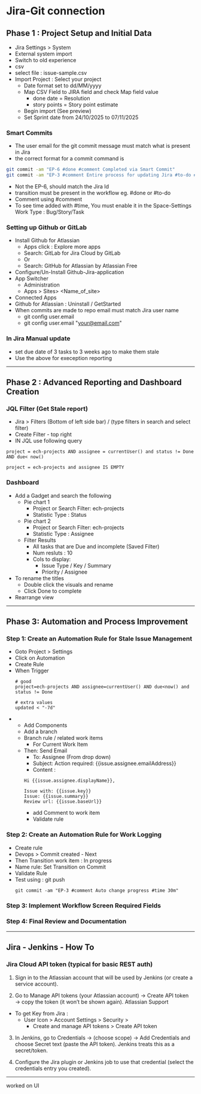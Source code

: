 # Jira-Git connection

## Phase 1 : Project Setup and Initial Data
- Jira Settings > System
- External system import
- Switch to old experience
- csv
- select file : issue-sample.csv
- Import Project : Select your project
    - Date format set to dd/MM/yyyy
  - Map CSV Field to JIRA field and check Map field value
    - done date = Resolution
    - story points = Story point estimate
  - Begin import (See preview)
  - Set Sprint date from 24/10/2025 to 07/11/2025

### Smart Commits
- The user email for the git commit message must match what is present in Jira
- the correct format for a commit command is
```sh
git commit -am "EP-6 #done #comment Completed via Smart Commit"
git commit -am "EP-3 #comment Entire process for updating Jira #to-do #time 30m"
```
- Not the EP-6, should match the Jira Id
- transition must be present in the workflow eg. #done or #to-do
- Comment using #comment <comment message>
- To see time added with #time, You must enable it in the Space-Settings Work Type : Bug/Story/Task

### Setting up Github or GitLab
- Install Github for Atlassian
  -	Apps click : Explore more apps
  -	Search: GitLab for Jira Cloud by GitLab
  -	Or 
  -	Search: GitHub for Atlassian by Atlassian Free
-	Configure/Un-Install Github-Jira-application
  -	App Switcher  
    -	Administration
    -	Apps > Sites> <Name_of_site>
  -	Connected Apps
  -	Github for Atlassian : Uninstall / GetStarted
  - When commits are made to repo email must match Jira user name
    - git config user.email
    - git config user.email "your@email.com"

### In Jira Manual update
- set due date of 3 tasks to 3 weeks ago to make them stale
- Use the above for exeception reporting

---

## Phase 2 : Advanced Reporting and Dashboard Creation

### JQL Filter (Get Stale report)
- Jira > Filters (Bottom of left side bar) / (type filters in search and select filter)
- Create Filter - top right
- IN JQL use following query
```JQL
project = ech-projects AND assignee = currentUser() and status != Done AND due< now()

project = ech-projects and assignee IS EMPTY
```

### Dashboard
- Add a Gadget and search the following
  - Pie chart 1
    - Project or Search Filter: ech-projects
    - Statistic Type : Status
  - Pie chart 2
    - Project or Search Filter: ech-projects
    - Statistic Type : Assignee
  - Filter Results
    - All tasks that are Due and incomplete (Saved Filter)
    - Num resluts : 10
    - Cols to display:
      - Issue Type / Key / Summary
      - Priority / Assignee
- To rename the titles
  - Double click the visuals and rename
  - Click Done to complete
- Rearrange view

----
## Phase 3: Automation and Process Improvement

### Step 1: Create an Automation Rule for Stale Issue Management
- Goto Project > Settings
- Click on Automation
- Create Rule
- When Trigger
  ```
  # good
  project=ech-projects AND assignee=currentUser() AND due<now() and status != Done

  # extra values
  updated < "-7d"
  ```
- + Add Components
  - Add a branch
  - Branch rule / related work items
    - For Current Work Item
  - Then: Send Email
    - To: Assignee (From drop down)
    - Subject: Action required: {{issue.assignee.emailAddress}}
    - Content :
    ```
    Hi {{issue.assignee.displayName}},

    Issue with: {{issue.key}}
    Issue: {{issue.summary}}
    Review url: {{issue.baseUrl}}
    ```
    - add Comment to work item
    - Validate rule


### Step 2: Create an Automation Rule for Work Logging
- Create rule
- Devops > Commit created - Next
- Then Transition work item : In progress
- Name rule: Set Transition on Commit
- Validate Rule
- Test using : git push
  ```
  git commit -am "EP-3 #comment Auto change progress #time 30m"
  ```


### Step 3: Implement Workflow Screen Required Fields

### Step 4: Final Review and Documentation

-----

## Jira - Jenkins - How To

### Jira Cloud API token (typical for basic REST auth)

1. Sign in to the Atlassian account that will be used by Jenkins (or create a service account).

2. Go to Manage API tokens (your Atlassian account) → Create API token → copy the token (it won’t be shown again). 
Atlassian Support
  - To get Key from Jira : 
    - User Icon > Account Settings > Security > 
      - Create and manage API tokens > Create API token

3. In Jenkins, go to Credentials → (choose scope) → Add Credentials and choose Secret text (paste the API token). Jenkins treats this as a secret/token. 

4. Configure the Jira plugin or Jenkins job to use that credential (select the credentials entry you created).

-----
worked on UI